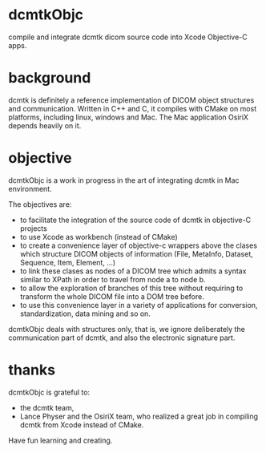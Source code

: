 # dcmtkObjc
compile and integrate dcmtk dicom source code into Xcode Objective-C apps.

# background
dcmtk is definitely a reference implementation of DICOM object structures and communication. Written in C++ and C, it compiles with CMake on most platforms, including linux, windows and Mac. The Mac application OsiriX depends heavily on it.

# objective
dcmtkObjc is a work in progress in the art of integrating dcmtk in Mac environment. 

The objectives are:
- to facilitate the integration of the source code of dcmtk in objective-C projects
- to use Xcode as workbench (instead of CMake)
- to create a convenience layer of objective-c wrappers above the clases which structure DICOM objects of information (File, MetaInfo, Dataset, Sequence, Item, Element, ...)
- to link these clases as nodes of a DICOM tree which admits a syntax similar to XPath  in order to travel from node a to node b.
- to allow the exploration of branches of this tree without requiring to transform the whole DICOM file into a DOM tree before.
- to use this convenience layer in a variety of applications for conversion, standardization, data mining and so on.

dcmtkObjc deals with structures only, that is, we ignore deliberately the communication part of dcmtk, and also the electronic signature part.

# thanks
dcmtkObjc is grateful to:
- the dcmtk team, 
- Lance Physer and the OsiriX team, who realized a great job in compiling dcmtk from Xcode instead of CMake.

Have fun learning and creating.
